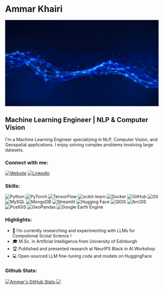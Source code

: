 # Ammar Khairi
![Header](https://github.com/ammarnasr/ammarnasr/blob/main/header.gif)
## Machine Learning Engineer | NLP & Computer Vision

I'm a Machine Learning Engineer specializing in NLP, Computer Vision, and Geospatial applications. I enjoy solving complex problems involving large datasets.

### Connect with me:

[![Website](https://img.shields.io/badge/-Website-000?style=flat&logo=Github&logoColor=white)](https://ammarkhairi97.netlify.app/)
[![LinkedIn](https://img.shields.io/badge/-LinkedIn-0077B5?style=flat&logo=Linkedin&logoColor=white)](https://www.linkedin.com/in/ammarkhairi97/)

### Skills:

![Python](https://img.shields.io/badge/-Python-3776AB?style=flat&logo=python&logoColor=white)
![PyTorch](https://img.shields.io/badge/-PyTorch-EE4C2C?style=flat&logo=pytorch&logoColor=white)
![TensorFlow](https://img.shields.io/badge/-TensorFlow-FF6F00?style=flat&logo=tensorflow&logoColor=white)
![scikit-learn](https://img.shields.io/badge/-scikit_learn-F7931E?style=flat&logo=scikit-learn&logoColor=white)
![Docker](https://img.shields.io/badge/-Docker-2496ED?style=flat&logo=docker&logoColor=white)
![GitHub](https://img.shields.io/badge/-GitHub-000?style=flat&logo=github&logoColor=white)
![Git](https://img.shields.io/badge/-Git-F05032?style=flat&logo=git&logoColor=white)
![MySQL](https://img.shields.io/badge/-MySQL-4479A1?style=flat&logo=mysql&logoColor=white)
![MongoDB](https://img.shields.io/badge/-MongoDB-47A248?style=flat&logo=mongodb&logoColor=white)
![Streamlit](https://img.shields.io/badge/-Streamlit-FF4B4B?style=flat&logo=streamlit&logoColor=white)
![Hugging Face](https://img.shields.io/badge/-HuggingFace-482FF7?style=flat&logo=huggingface&logoColor=white)
![QGIS](https://img.shields.io/badge/-QGIS-589632?style=flat&logo=qgis&logoColor=white)
![ArcGIS](https://img.shields.io/badge/-ArcGIS-E4BC34?style=flat&logo=arcgis&logoColor=white) 
![PostGIS](https://img.shields.io/badge/-PostGIS-8DD252?style=flat&logo=postgis&logoColor=white)
![GeoPandas](https://img.shields.io/badge/-GeoPandas-843B62?style=flat&logo=geopandas&logoColor=white)
![Google Earth Engine](https://img.shields.io/badge/-Google%20Earth%20Engine-176BEF?style=flat&logo=google-earth-engine&logoColor=white)

### Highlights:

- 🔭 I’m currently researching and experimenting with LLMs for Computional Scoial Science !
- 🎓 M.Sc. in Artificial Intelligence from University of Edinburgh
- 🏆 Published and presented research at NeurIPS Black in AI Workshop
- 💻 Open-sourced LLM fine-tuning code and models on HuggingFace
### Github Stats:

<a href="https://github.com/ammarnasr">
  <img align="center" src="https://github-readme-stats.vercel.app/api?username=ammarnasr&show_icons=true&line_height=27&count_private=true&title_color=ffffff&text_color=c9cacc&icon_color=2bbc8a&bg_color=1d1f21" alt="Ammar's GitHub Stats" />
</a>

<a href="https://github.com/ammarnasr">
  <img align="center" src="https://github-readme-stats.vercel.app/api/top-langs/?username=ammarnasr&hide=java,html,tex&title_color=ffffff&text_color=c9cacc&icon_color=2bbc8a&bg_color=1d1f21&langs_count=3" />
</a>